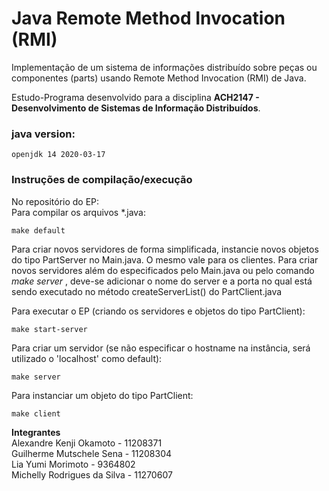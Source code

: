 # Java Remote Method Invocation (RMI)

Implementação de um sistema de informações distribuído sobre peças ou componentes (parts) usando Remote Method Invocation (RMI) de Java.

Estudo-Programa desenvolvido para a disciplina **ACH2147 - Desenvolvimento de Sistemas de Informação Distribuídos**.

### java version:
    openjdk 14 2020-03-17

### **Instruções de compilação/execução**
No repositório do EP:  
Para compilar os arquivos *.java:
```
make default
```
Para criar novos servidores de forma simplificada, instancie novos objetos do tipo PartServer no Main.java. O mesmo vale para os clientes.
Para criar novos servidores além do especificados pelo Main.java ou pelo comando *make server* , deve-se adicionar o nome do server e a porta no qual está sendo executado no método createServerList() do PartClient.java

Para executar o EP (criando os servidores e objetos do tipo PartClient):
```
make start-server
```
Para criar um servidor (se não especificar o hostname na instância, será utilizado o 'localhost' como default):
```
make server
```
Para instanciar um objeto do tipo PartClient:
```
make client
```

**Integrantes**  
Alexandre Kenji Okamoto - 11208371  
Guilherme Mutschele Sena - 11208304  
Lia Yumi Morimoto - 9364802  
Michelly Rodrigues da Silva - 11270607
